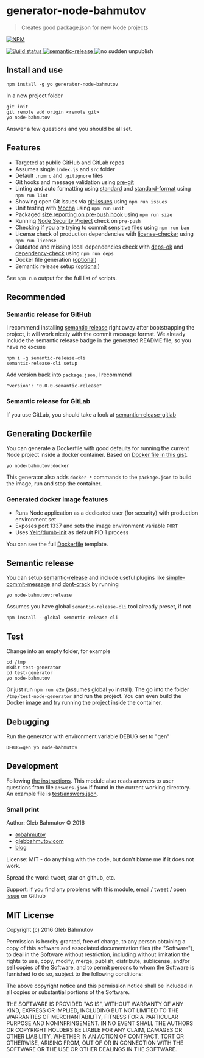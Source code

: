 # generator-node-bahmutov

> Creates good package.json for new Node projects

[![NPM][generator-node-bahmutov-icon] ][generator-node-bahmutov-url]

[![Build status][generator-node-bahmutov-ci-image] ][generator-node-bahmutov-ci-url]
[![semantic-release][semantic-image] ][semantic-url]
![no sudden unpublish](https://img.shields.io/badge/no%20sudden-unpublish%20%E2%9A%93-ff69b4.svg)

## Install and use

    npm install -g yo generator-node-bahmutov

In a new project folder

    git init
    git remote add origin <remote git>
    yo node-bahmutov

Answer a few questions and you should be all set.

## Features

* Targeted at public GitHub and GitLab repos
* Assumes single `index.js` and `src` folder
* Default `.npmrc` and `.gitignore` files
* Git hooks and message validation using [pre-git](https://github.com/bahmutov/pre-git)
* Linting and auto formatting using [standard](http://standardjs.com/) and
  [standard-format](https://github.com/maxogden/standard-format) using `npm run lint`
* Showing open Git issues via
  [git-issues](https://github.com/softwarescales/git-issues) using `npm run issues`
* Unit testing with [Mocha](http://mochajs.org/) using `npm run unit`
* Packaged [size reporting on pre-push hook][size] using `npm run size`
* Running [Node Security Project](https://github.com/nodesecurity/nsp) check on `pre-push`
* Checking if you are trying to commit
  [sensitive files](https://github.com/bahmutov/ban-sensitive-files)
  using `npm run ban`
* License check of production dependencies with
  [license-checker](https://www.npmjs.com/package/license-checker) using `npm run license`
* Outdated and missing local dependencies check with
  [deps-ok](https://github.com/bahmutov/deps-ok) and
  [dependency-check](https://www.npmjs.com/package/dependency-check)
  using `npm run deps`
* Docker file generation ([optional](#generating-dockerfile))
* Semantic release setup ([optional](#semantic-release))

See `npm run` output for the full list of scripts.

[size]: https://glebbahmutov.com/blog/smaller-published-NPM-modules/

## Recommended

### Semantic release for GitHub

I recommend installing [semantic release](https://github.com/semantic-release/semantic-release)
right away after bootstrapping the project, it will work nicely with the commit message format.
We already include the semantic release badge in the generated README file, so you have no
excuse

    npm i -g semantic-release-cli
    semantic-release-cli setup

Add version back into `package.json`, I recommend

    "version": "0.0.0-semantic-release"

### Semantic release for GitLab

If you use GitLab, you should take a look at
[semantic-release-gitlab](https://gitlab.com/hyper-expanse/semantic-release-gitlab)

## Generating Dockerfile

You can generate a Dockerfile with good defaults for running the current
Node project inside a docker container. Based on
[Docker file in this gist](https://gist.github.com/bahmutov/1003fa86980dda147ff6).

    yo node-bahmutov:docker

This generator also adds `docker-*` commands to the `package.json` to build
the image, run and stop the container.

### Generated docker image features

* Runs Node application as a dedicated user (for security) with production
  environment set
* Exposes port 1337 and sets the image environment variable `PORT`
* Uses [Yelp/dumb-init](https://github.com/Yelp/dumb-init) as default
  PID 1 process

You can see the full [Dockerfile](docker/templates/Dockerfile) template.

## Semantic release

You can setup [semantic-release](https://github.com/semantic-release/semantic-release)
and include useful plugins like
[simple-commit-message](https://github.com/bahmutov/simple-commit-message)
and [dont-crack](https://github.com/bahmutov/dont-crack)
by running

    yo node-bahmutov:release

Assumes you have global `semantic-release-cli` tool already preset, if not

    npm install --global semantic-release-cli

## Test

Change into an empty folder, for example

    cd /tmp
    mkdir test-generator
    cd test-generator
    yo node-bahmutov

Or just run `npm run e2e` (assumes global `yo` install). The go into the
folder `/tmp/test-node-generator` and run the project. You can even
build the Docker image and try running the project inside the container.

## Debugging

Run the generator with environment variable DEBUG set to "gen"

    DEBUG=gen yo node-bahmutov

## Development

Following [the instructions](http://yeoman.io/authoring/index.html).
This module also reads answers to user questions from file `answers.json`
if found in the current working directory. An example file is
[test/answers.json](test/answers.json).

### Small print

Author: Gleb Bahmutov &copy; 2016

* [@bahmutov](https://twitter.com/bahmutov)
* [glebbahmutov.com](https://glebbahmutov.com)
* [blog](https://glebbahmutov.com/blog/)

License: MIT - do anything with the code, but don't blame me if it does not work.

Spread the word: tweet, star on github, etc.

Support: if you find any problems with this module, email / tweet /
[open issue](https://github.com/bahmutov/generator-node-bahmutov/issues) on Github

## MIT License

Copyright (c) 2016 Gleb Bahmutov

Permission is hereby granted, free of charge, to any person
obtaining a copy of this software and associated documentation
files (the "Software"), to deal in the Software without
restriction, including without limitation the rights to use,
copy, modify, merge, publish, distribute, sublicense, and/or sell
copies of the Software, and to permit persons to whom the
Software is furnished to do so, subject to the following
conditions:

The above copyright notice and this permission notice shall be
included in all copies or substantial portions of the Software.

THE SOFTWARE IS PROVIDED "AS IS", WITHOUT WARRANTY OF ANY KIND,
EXPRESS OR IMPLIED, INCLUDING BUT NOT LIMITED TO THE WARRANTIES
OF MERCHANTABILITY, FITNESS FOR A PARTICULAR PURPOSE AND
NONINFRINGEMENT. IN NO EVENT SHALL THE AUTHORS OR COPYRIGHT
HOLDERS BE LIABLE FOR ANY CLAIM, DAMAGES OR OTHER LIABILITY,
WHETHER IN AN ACTION OF CONTRACT, TORT OR OTHERWISE, ARISING
FROM, OUT OF OR IN CONNECTION WITH THE SOFTWARE OR THE USE OR
OTHER DEALINGS IN THE SOFTWARE.

[generator-node-bahmutov-icon]: https://nodei.co/npm/generator-node-bahmutov.svg?downloads=true
[generator-node-bahmutov-url]: https://npmjs.org/package/generator-node-bahmutov
[generator-node-bahmutov-ci-image]: https://travis-ci.org/bahmutov/generator-node-bahmutov.svg?branch=master
[generator-node-bahmutov-ci-url]: https://travis-ci.org/bahmutov/generator-node-bahmutov
[semantic-image]: https://img.shields.io/badge/%20%20%F0%9F%93%A6%F0%9F%9A%80-semantic--release-e10079.svg
[semantic-url]: https://github.com/semantic-release/semantic-release
